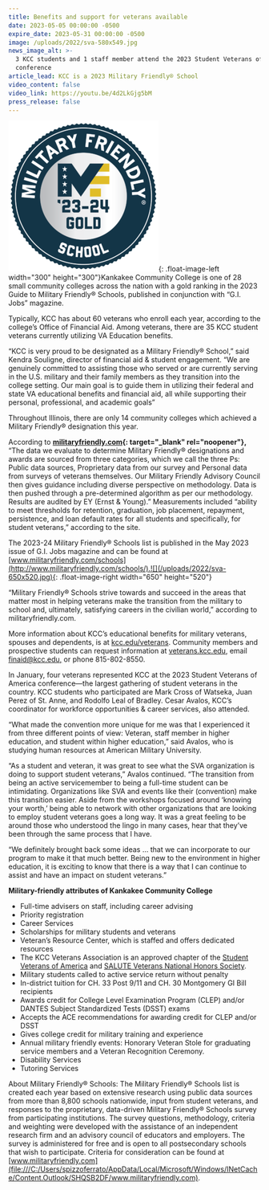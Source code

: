 ```yaml
---
title: Benefits and support for veterans available
date: 2023-05-05 00:00:00 -0500
expire_date: 2023-05-31 00:00:00 -0500
image: /uploads/2022/sva-580x549.jpg
news_image_alt: >-
  3 KCC students and 1 staff member attend the 2023 Student Veterans of America
  conference
article_lead: KCC is a 2023 Military Friendly® School
video_content: false
video_link: https://youtu.be/4d2LkGjg5bM
press_release: false
---
```

![](/uploads/2022/military-friendly-mfs23-24-gold-300x300.png){: .float-image-left width="300" height="300"}Kankakee Community College is one of 28 small community colleges across the nation with a gold ranking in the 2023 Guide to Military Friendly® Schools, published in conjunction with “G.I. Jobs” magazine.

Typically, KCC has about 60 veterans who enroll each year, according to the college’s Office of Financial Aid. Among veterans, there are 35 KCC student veterans currently utilizing VA Education benefits.

“KCC is very proud to be designated as a Military Friendly® School,” said Kendra Souligne, director of financial aid & student engagement. “We are genuinely committed to assisting those who served or are currently serving in the U.S. military and their family members as they transition into the college setting. Our main goal is to guide them in utilizing their federal and state VA educational benefits and financial aid, all while supporting their personal, professional, and academic goals”

Throughout Illinois, there are only 14 community colleges which achieved a Military Friendly® designation this year.

According to **[militaryfriendly.com](http://www.militaryfriendly.com/schools/){: target="_blank" rel="noopener"},** “The data we evaluate to determine Military Friendly® designations and awards are sourced from three categories, which we call the three Ps: Public data sources, Proprietary data from our survey and Personal data from surveys of veterans themselves. Our Military Friendly Advisory Council then gives guidance including diverse perspective on methodology. Data is then pushed through a pre-determined algorithm as per our methodology. Results are audited by EY (Ernst & Young).” Measurements included “ability to meet thresholds for retention, graduation, job placement, repayment, persistence, and loan default rates for all students and specifically, for student veterans,” according to the site.

The 2023-24 Military Friendly® Schools list is published in the May 2023 issue of G.I. Jobs magazine and can be found at [www.militaryfriendly.com/schools](http://www.militaryfriendly.com/schools/).![](/uploads/2022/sva-650x520.jpg){: .float-image-right width="650" height="520"}

“Military Friendly® Schools strive towards and succeed in the areas that matter most in helping veterans make the transition from the military to school and, ultimately, satisfying careers in the civilian world,” according to militaryfriendly.com.

More information about KCC’s educational benefits for military veterans, spouses and dependents, is at [kcc.edu/veterans](mailto:kcc.edu/veterans). Community members and prospective students can request information at [veterans.kcc.edu](http://veterans.kcc.edu), email [finaid@kcc.edu](mailto:finaid@kcc.edu)<u>,</u> or phone 815-802-8550.

In January, four veterans represented KCC at the 2023 Student Veterans of America conference—the largest gathering of student veterans in the country. KCC students who participated are Mark Cross of Watseka, Juan Perez of St. Anne, and Rodolfo Leal of Bradley. Cesar Avalos, KCC’s coordinator for workforce opportunities & career services, also attended.

“What made the convention more unique for me was that I experienced it from three different points of view: Veteran, staff member in higher education, and student within higher education,” said Avalos, who is studying human resources at American Military University.

“As a student and veteran, it was great to see what the SVA organization is doing to support student veterans,” Avalos continued. “The transition from being an active servicemember to being a full-time student can be intimidating. Organizations like SVA and events like their (convention) make this transition easier. Aside from the workshops focused around ‘knowing your worth,’ being able to network with other organizations that are looking to employ student veterans goes a long way. It was a great feeling to be around those who understood the lingo in many cases, hear that they’ve been through the same process that I have.

“We definitely brought back some ideas … that we can incorporate to our program to make it that much better. Being new to the environment in higher education, it is exciting to know that there is a way that I can continue to assist and have an impact on student veterans.”

**Military-friendly attributes of Kankakee Community College**

* Full-time advisers on staff, including career advising
* Priority registration
* Career Services
* Scholarships for military students and veterans
* Veteran’s Resource Center, which is staffed and offers dedicated resources
* The KCC Veterans Association is an approved chapter of the [Student Veterans of America](http://studentveterans.org/) and [SALUTE Veterans National Honors Society](https://salute.colostate.edu/).
* Military students called to active service return without penalty
* In-district tuition for CH. 33 Post 9/11 and CH. 30 Montgomery GI Bill recipients
* Awards credit for College Level Examination Program (CLEP) and/or DANTES Subject Standardized Tests (DSST) exams
* Accepts the ACE recommendations for awarding credit for CLEP and/or DSST
* Gives college credit for military training and experience
* Annual military friendly events: Honorary Veteran Stole for graduating service members and a Veteran Recognition Ceremony.
* Disability Services
* Tutoring Services

About Military Friendly® Schools: The Military Friendly® Schools list is created each year based on extensive research using public data sources from more than 8,800 schools nationwide, input from student veterans, and responses to the proprietary, data-driven Military Friendly® Schools survey from participating institutions. The survey questions, methodology, criteria and weighting were developed with the assistance of an independent research firm and an advisory council of educators and employers. The survey is administered for free and is open to all postsecondary schools that wish to participate. Criteria for consideration can be found at [www.militaryfriendly.com](file:///C:/Users/spizzoferrato/AppData/Local/Microsoft/Windows/INetCache/Content.Outlook/SHQSB2DF/www.militaryfriendly.com).